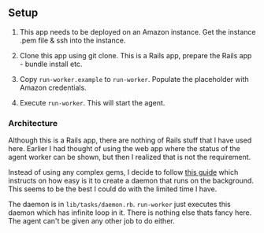 ## Setup ##

1. This app needs to be deployed on an Amazon instance. Get the instance .pem file & ssh into the instance.  

2. Clone this app using git clone. This is a Rails app, prepare the Rails app - bundle install etc.

3. Copy `run-worker.example` to `run-worker`. Populate the placeholder with Amazon credentials. 

4. Execute `run-worker`. This will start the agent.


### Architecture ###

Although this is a Rails app, there are nothing of Rails stuff that I have used here. Earlier I had thought of using the web app where the status of the agent worker can be shown, but then I realized that is not the requirement.

Instead of using any complex gems, I decide to follow [this guide](http://michalorman.com/2015/03/daemons-in-rails-environment/) which instructs on how easy is it to create a daemon that runs on the background. This seems to be the best I could do with the limited time I have.

The daemon is in `lib/tasks/daemon.rb`. `run-worker` just executes this daemon which has infinite loop in it. There is nothing else thats fancy here. The agent can't be given any other job to do either. 
